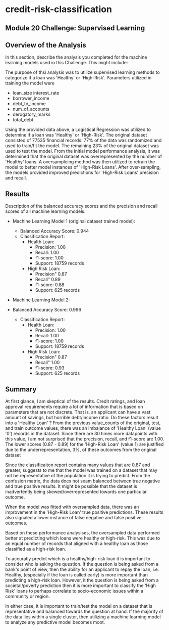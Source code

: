 # credit-risk-classification
Module 20 Challenge: Supervised Learning
---


## Overview of the Analysis

In this section, describe the analysis you completed for the machine learning models used in this Challenge. This might include:

The purpose of thsi analysis was to utilize supervised learning methods to categorize if a loan was 'Healthy' or 'High-Risk'.  Parameters utilized in training the model were
* loan_size	interest_rate	
* borrower_income	
* debt_to_income	
* num_of_accounts	
* derogatory_marks	
* total_debt

Using the provided data above, a Logistical Regression was utilized to determine if a loan was 'Healthy' or 'High-Risk'.  The original dataset consisted of 77535 financial records: 77% of the data was randomized and used to train/fit the model.  The remaining 23% of the original dataset was used to test the model. From the initial model performance analysis, it was determined that the original dataset was overrepresented by the number of 'Healthy' loans.  A oversampleing method was then utilized to retrain the model to better model instances of 'High-Risk Loans'.  After over-sampling, the models provided improved predictions for 'High-Risk Loans' precision and recall.


## Results

Description of the balanced accuracy scores and the precision and recall scores of all machine learning models.

* Machine Learning Model 1 (original dataset trained model):
  * Balanced Accuracy Score: 0.944
  * Classification Report:
    * Health Loan:
        * Precision: 1.00
        * Recall: 1.00
        * f1-score: 1.00
        * Support: 18759 records
    * High Risk Loan:
        * Precision" 0.87
        * Recall" 0.89
        * f1-score: 0.88
        * Support: 625 records



* Machine Learning Model 2:
* Balanced Accuracy Score: 0.996
  * Classification Report:
    * Health Loan:
        * Precision: 1.00
        * Recall: 1.00
        * f1-score: 1.00
        * Support: 18759 records
    * High Risk Loan:
        * Precision" 0.87
        * Recall" 1.00
        * f1-score: 0.93
        * Support: 625 records

## Summary

At first glance, I am skeptical of the results.  Credit ratings, and loan approval requirements require a lot of information that is based on parameters that are not discrete.  That is, an applicant can have a vast amount of savings, but horrible debt/income ratio. Do these factors result into a 'Healthy Loan' ?  From the previous value_counts of the original, test, and train outcome values, there was an imbalance of 'Healthy Loan' (value '0') records in the dataset.  Since there are 30 times more datapoints with this value, I am not surprised that the precision, recall, and f1-score are 1.00.  The lower scores (0.87 - 0.89) for the 'High-Risk Loan' (value 1) are justified due to the underrepresentation, 3%, of these outcomes from the original dataset

Since the classificaiton report contains many values that are 0.87 and greater, suggests to me that the model was trained on a dataset that may not be representative of the population it is trying to predict.  From the confusion matrix, the data does not seam balanced between true negative and true positive results.  It might be possible that the dataset is inadvertently being skewed/overrepresented towards one particular outcome.

When the model was fitted with oversampled data, there was an improvement in the 'High-Risk Loan' true positive predictions.  These results also signaled a lower instance of false negative and false positive outcomes.

Based on these performance analysises, the oversampled data performed better at predicting which loans were healthy or high-risk.  This was due to an equal number of records that aligned with a healthy loan as those classified as a high-risk loan.

To accuratly predict which is a healthy/high-risk loan it is important to consider who is asking the question.  If the question is being asked from a bank's point of view, then the ability for an applicant to repay the loan, i.e. Healthy, (especially if the loan is called early) is more important than predicting a high-risk loan.  However, it the question is being asked from a societal/poverty prediction then it is more important to classify the 'High Risk' loans to perhaps correlate to socio-economic issues within a community or region.

In either case, it is important to train/test the model on a dataset that is representative and balanced towards the question at hand.  If the majority of the data lies within a single cluster, then utilizing a machine learning model to analyze any predictive model becomes moot. 

